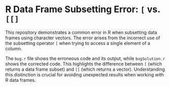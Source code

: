 # R Data Frame Subsetting Error: `[` vs. `[[]`

This repository demonstrates a common error in R when subsetting data frames using character vectors.  The error arises from the incorrect use of the subsetting operator `[` when trying to access a single element of a column. 

The `bug.r` file shows the erroneous code and its output, while `bugSolution.r` shows the corrected code.  This highlights the difference between `[` (which returns a data frame subset) and `[[` (which returns a vector).  Understanding this distinction is crucial for avoiding unexpected results when working with R data frames.
